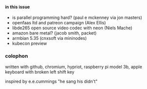 #### in this issue

* is parallel programming hard? (paul e mckenney via jon masters)
* openfaas ltd and patreon campaign (Alex Ellis)
* libde265 open source video codec with neon (Niels Mache)
* amazon bare metal? (jacob smith, packet)
* armbian 5.35 (cnxsoft via mininodes)
* kubecon preview

### colophon

written with github, chromium, hypriot, raspberry pi model 3b, apple keyboard with broken left shift key

inspired by e.e.cummings "he sang his didn't"
